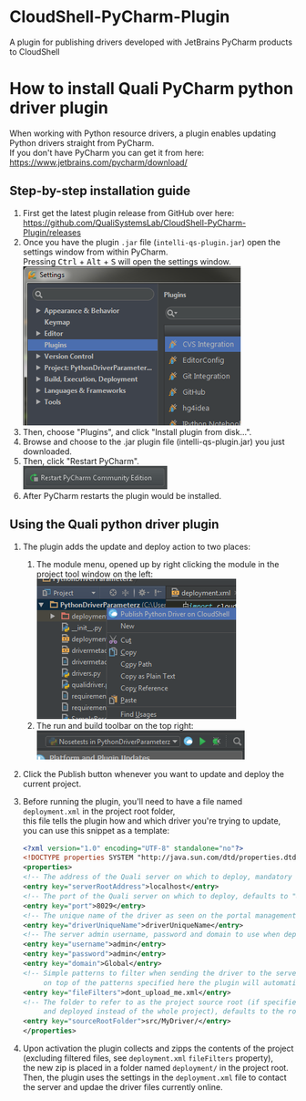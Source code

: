 # CloudShell-PyCharm-Plugin
A plugin for publishing drivers developed with JetBrains PyCharm products to CloudShell

# How to install Quali PyCharm python driver plugin

When working with Python resource drivers, a plugin enables updating Python drivers straight from PyCharm.  
If you don't have PyCharm you can get it from here: https://www.jetbrains.com/pycharm/download/

## Step-by-step installation guide

1. First get the latest plugin release from GitHub over here:  
    https://github.com/QualiSystemsLab/CloudShell-PyCharm-Plugin/releases
2. Once you have the plugin `.jar` file (`intelli-qs-plugin.jar`) open the settings window from within PyCharm.  
    Pressing <kbd>Ctrl</kbd> + <kbd>Alt</kbd> + <kbd>S</kbd> will open the settings window.  
    ![Settings Window](/docs/images/settings_window.png)
3. Then, choose "Plugins", and click "Install plugin from disk...".  
4. Browse and choose to the .jar plugin file (intelli-qs-plugin.jar) you just downloaded.  
5. Then, click "Restart PyCharm".  
    ![Restart Button](/docs/images/restart_button.png)
6. After PyCharm restarts the plugin would be installed.

## Using the Quali python driver plugin
1. The plugin adds the update and deploy action to two places:
    1. The module menu, opened up by right clicking the module in the project tool window on the left:  
        ![Project Tool Window](/docs/images/module_menu.png)
    2. The run and build toolbar on the top right:  
        ![Runner Actions](/docs/images/build_menu.png)
2. Click the Publish button whenever you want to update and deploy the current project. 
3. Before running the plugin, you'll need to have a file named `deployment.xml` in the project root folder,  
    this file tells the plugin how and which driver you're trying to update, you can use this snippet as a template:
    
    ``` xml
    <?xml version="1.0" encoding="UTF-8" standalone="no"?>
    <!DOCTYPE properties SYSTEM "http://java.sun.com/dtd/properties.dtd">
    <properties>
    <!-- The address of the Quali server on which to deploy, mandatory -->
    <entry key="serverRootAddress">localhost</entry>
    <!-- The port of the Quali server on which to deploy, defaults to "8029" -->
    <entry key="port">8029</entry>
    <!-- The unique name of the driver as seen on the portal management, mandatory -->
    <entry key="driverUniqueName">driverUniqueName</entry>
    <!-- The server admin username, password and domain to use when deploying, defaults to "admin","admin" and "Global" -->
    <entry key="username">admin</entry>
    <entry key="password">admin</entry>
    <entry key="domain">Global</entry>
    <!-- Simple patterns to filter when sending the driver to the server separated by semicolons (e.g. "file.xml;logs/"),
         on top of the patterns specified here the plugin will automatically filter the "deployment/" and ".idea/" folders and the "deployment.xml" file -->
    <entry key="fileFilters">dont_upload_me.xml</entry>
    <!-- The folder to refer to as the project source root (if specified, the folder will be zipped
         and deployed instead of the whole project), defaults to the root project folder -->
    <entry key="sourceRootFolder">src/MyDriver/</entry>
    </properties>
    ```
    
4. Upon activation the plugin collects and zipps the contents of the project (excluding filtered files, see `deployment.xml` `fileFilters` property),  
    the new zip is placed in a folder named `deployment/` in the project root.
    Then, the plugin uses the settings in the `deployment.xml` file to contact the server and updae the driver files currently online.
